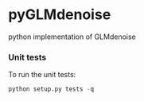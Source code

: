 # pyGLMdenoise
python implementation of GLMdenoise



### Unit tests

To run the unit tests:

```python
python setup.py tests -q
```
